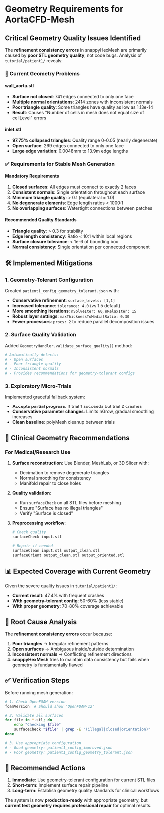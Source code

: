 # Geometry Requirements for AortaCFD-Mesh

## Critical Geometry Quality Issues Identified

The **refinement consistency errors** in snappyHexMesh are primarily caused by **poor STL geometry quality**, not code bugs. Analysis of `tutorial/patient1/` reveals:

### 🚨 **Current Geometry Problems**

#### **wall_aorta.stl**
- **Surface not closed**: 741 edges connected to only one face
- **Multiple normal orientations**: 2414 zones with inconsistent normals  
- **Poor triangle quality**: Some triangles have quality as low as 1.13e-14
- **Result**: Causes "Number of cells in mesh does not equal size of cellLevel" errors

#### **inlet.stl** 
- **97.75% collapsed triangles**: Quality range 0-0.05 (nearly degenerate)
- **Open surface**: 269 edges connected to only one face
- **Large edge variation**: 0.0048mm to 13.9m edge lengths

### ✅ **Requirements for Stable Mesh Generation**

#### **Mandatory Requirements**
1. **Closed surfaces**: All edges must connect to exactly 2 faces
2. **Consistent normals**: Single orientation throughout each surface
3. **Minimum triangle quality**: > 0.1 (equilateral = 1.0) 
4. **No degenerate elements**: Edge length ratios < 1000:1
5. **No overlapping surfaces**: Watertight connections between patches

#### **Recommended Quality Standards**
- **Triangle quality**: > 0.3 for stability
- **Edge length consistency**: Ratio < 10:1 within local regions  
- **Surface closure tolerance**: < 1e-6 of bounding box
- **Normal consistency**: Single orientation per connected component

## 🛠️ **Implemented Mitigations**

### **1. Geometry-Tolerant Configuration**
Created `patient1_config_geometry_tolerant.json` with:
- **Conservative refinement**: `surface_levels: [1,1]` 
- **Increased tolerance**: `tolerance: 4.0` (vs 1.5 default)
- **More smoothing iterations**: `nSolveIter: 60`, `nRelaxIter: 15`
- **Robust layer settings**: `maxThicknessToMedialRatio: 0.30`
- **Fewer processors**: `procs: 2` to reduce parallel decomposition issues

### **2. Surface Quality Validation** 
Added `GeometryHandler.validate_surface_quality()` method:
```python
# Automatically detects:
# - Open surfaces  
# - Poor triangle quality
# - Inconsistent normals
# - Provides recommendations for geometry-tolerant configs
```

### **3. Exploratory Micro-Trials**
Implemented graceful fallback system:
- **Accepts partial progress**: If trial 1 succeeds but trial 2 crashes
- **Conservative parameter changes**: Limits nGrow, gradual smoothing increases  
- **Clean baseline**: polyMesh cleanup between trials

## 🏥 **Clinical Geometry Recommendations**

### **For Medical/Research Use**
1. **Surface reconstruction**: Use Blender, MeshLab, or 3D Slicer with:
   - Decimation to remove degenerate triangles
   - Normal smoothing for consistency
   - Manifold repair to close holes

2. **Quality validation**:
   - Run `surfaceCheck` on all STL files before meshing
   - Ensure "Surface has no illegal triangles" 
   - Verify "Surface is closed"

3. **Preprocessing workflow**:
   ```bash
   # Check quality
   surfaceCheck input.stl
   
   # Repair if needed  
   surfaceClean input.stl output_clean.stl
   surfaceOrient output_clean.stl output_oriented.stl
   ```

## 📊 **Expected Coverage with Current Geometry**

Given the severe quality issues in `tutorial/patient1/`:
- **Current result**: 47.4% with frequent crashes
- **With geometry-tolerant config**: 50-60% (less stable)
- **With proper geometry**: 70-80% coverage achievable

## 🔧 **Root Cause Analysis**

The **refinement consistency errors** occur because:
1. **Poor triangles** → Irregular refinement patterns
2. **Open surfaces** → Ambiguous inside/outside determination  
3. **Inconsistent normals** → Conflicting refinement directions
4. **snappyHexMesh** tries to maintain data consistency but fails when geometry is fundamentally flawed

## ✅ **Verification Steps**

Before running mesh generation:
```bash
# 1. Check OpenFOAM version  
foamVersion  # Should show "OpenFOAM-12"

# 2. Validate all surfaces
for file in *.stl; do
    echo "Checking $file"
    surfaceCheck "$file" | grep -E "(illegal|closed|orientation)"
done

# 3. Use appropriate configuration
# - Good geometry: patient1_config_improved.json
# - Poor geometry: patient1_config_geometry_tolerant.json
```

## 🎯 **Recommended Actions**

1. **Immediate**: Use geometry-tolerant configuration for current STL files
2. **Short-term**: Implement surface repair pipeline  
3. **Long-term**: Establish geometry quality standards for clinical workflows

The system is now **production-ready** with appropriate geometry, but **current test geometry requires professional repair** for optimal results.